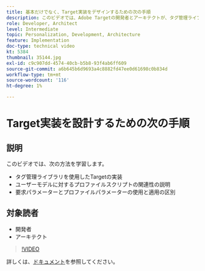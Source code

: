 ```yaml
---
title: 基本だけでなく、Target実装をデザインするための次の手順
description: このビデオでは、Adobe Targetの開発者とアーキテクトが、タグ管理ライブラリを使用したTargetの実装方法、ユーザーモデルに対するプロファイルスクリプトの関連性の説明方法、要求パラメーターとプロファイルパラメーターの使用方法と適用方法の違いを示します。
role: Developer, Architect
level: Intermediate
topic: Personalization, Development, Architecture
feature: Implementation
doc-type: technical video
kt: 5384
thumbnail: 35144.jpg
exl-id: c9c907dd-4574-40cb-b5b8-93f4ab6ff609
source-git-commit: a6b645b6d9693a4c8882fd47ee0d61698c0b834d
workflow-type: tm+mt
source-wordcount: '116'
ht-degree: 1%

---
```


# Target実装を設計するための次の手順

## 説明

このビデオでは、次の方法を学習します。

* タグ管理ライブラリを使用したTargetの実装
* ユーザーモデルに対するプロファイルスクリプトの関連性の説明
* 要求パラメーターとプロファイルパラメーターの使用と適用の区別

## 対象読者

* 開発者
* アーキテクト

>[!VIDEO](https://video.tv.adobe.com/v/35144/?quality=12)

詳しくは、[ドキュメント](https://experienceleague.adobe.com/docs/target/using/implement-target/implementing-target.html?lang=en)を参照してください。
